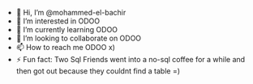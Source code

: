 - 👋 Hi, I’m @mohammed-el-bachir
- 👀 I’m interested in ODOO
- 🌱 I’m currently learning ODOO
- 💞️ I’m looking to collaborate on ODOO
- 📫 How to reach me ODOO x)
- ⚡ Fun fact: Two Sql Friends went into a no-sql coffee for a while and then got out because they couldnt find a table =)

<!---
mohammed-el-bachir/mohammed-el-bachir is a ✨ special ✨ repository because its `README.md` (this file) appears on your GitHub profile.
You can click the Preview link to take a look at your changes.
--->
